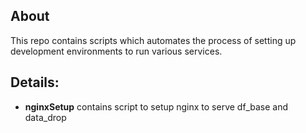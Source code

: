## About
This repo contains scripts which automates the process of setting up development environments to run various services.


## Details:
 - **nginxSetup** contains script to setup nginx to serve df_base and data_drop 